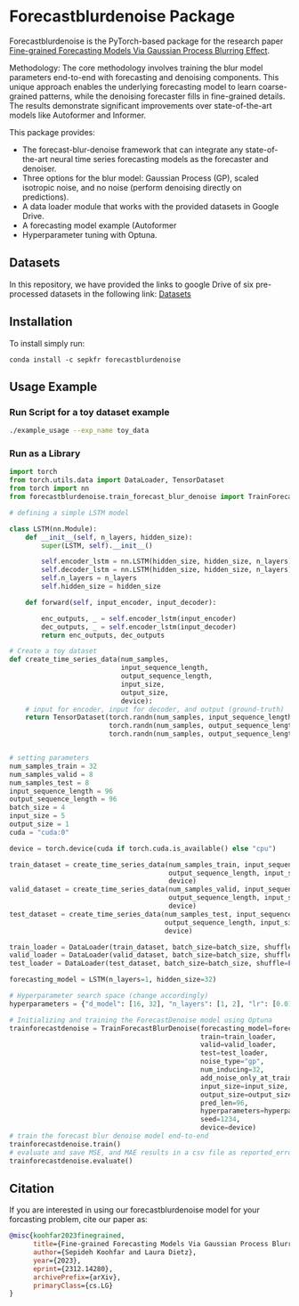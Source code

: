 # Forecastblurdenoise Package
Forecastblurdenoise is the PyTorch-based package for the research paper [Fine-grained Forecasting Models Via Gaussian Process Blurring Effect](https://arxiv.org/pdf/2312.14280.pdf). 

Methodology:
The core methodology involves training the blur model parameters end-to-end with forecasting and denoising components. This unique approach enables the underlying forecasting model to learn coarse-grained patterns, while the denoising forecaster fills in fine-grained details. The results demonstrate significant improvements over state-of-the-art models like Autoformer and Informer.

This package provides:

- The forecast-blur-denoise framework that can integrate any state-of-the-art neural time series forecasting models as the forecaster and denoiser.
- Three options for the blur model: Gaussian Process (GP), scaled isotropic noise, and no noise (perform denoising directly on predictions).
- A data loader module that works with the provided datasets in Google Drive.
- A forecasting model example (Autoformer
- Hyperparameter tuning with Optuna.

## Datasets

In this repository, we have provided the links to google Drive of six pre-processed datasets in the following link: [Datasets](https://drive.google.com/drive/folders/1-uElnzmuCFA8aShs_O9Nlf1qyM-g90mm?usp=drive_link)

## Installation

To install simply run:

```commandline
conda install -c sepkfr forecastblurdenoise
```

## Usage Example
### Run Script for a toy dataset example

```bash
./example_usage --exp_name toy_data
```

### Run as a Library 

```python
import torch
from torch.utils.data import DataLoader, TensorDataset
from torch import nn
from forecastblurdenoise.train_forecast_blur_denoise import TrainForecastBlurDenoise

# defining a simple LSTM model

class LSTM(nn.Module):
    def __init__(self, n_layers, hidden_size):
        super(LSTM, self).__init__()

        self.encoder_lstm = nn.LSTM(hidden_size, hidden_size, n_layers)
        self.decoder_lstm = nn.LSTM(hidden_size, hidden_size, n_layers)
        self.n_layers = n_layers
        self.hidden_size = hidden_size

    def forward(self, input_encoder, input_decoder):

        enc_outputs, _ = self.encoder_lstm(input_encoder)
        dec_outputs, _ = self.encoder_lstm(input_decoder)
        return enc_outputs, dec_outputs

# Create a toy dataset
def create_time_series_data(num_samples,
                            input_sequence_length,
                            output_sequence_length,
                            input_size,
                            output_size,
                            device):
    # input for encoder, input for decoder, and output (ground-truth)
    return TensorDataset(torch.randn(num_samples, input_sequence_length, input_size, device=device),
                         torch.randn(num_samples, output_sequence_length, input_size, device=device),
                         torch.randn(num_samples, output_sequence_length, output_size, device=device))


# setting parameters
num_samples_train = 32
num_samples_valid = 8
num_samples_test = 8
input_sequence_length = 96
output_sequence_length = 96
batch_size = 4
input_size = 5
output_size = 1
cuda = "cuda:0"

device = torch.device(cuda if torch.cuda.is_available() else "cpu")

train_dataset = create_time_series_data(num_samples_train, input_sequence_length,
                                        output_sequence_length, input_size, output_size,
                                        device)
valid_dataset = create_time_series_data(num_samples_valid, input_sequence_length,
                                        output_sequence_length, input_size, output_size,
                                        device)
test_dataset = create_time_series_data(num_samples_test, input_sequence_length,
                                       output_sequence_length, input_size, output_size,
                                       device)

train_loader = DataLoader(train_dataset, batch_size=batch_size, shuffle=True)
valid_loader = DataLoader(valid_dataset, batch_size=batch_size, shuffle=False)
test_loader = DataLoader(test_dataset, batch_size=batch_size, shuffle=False)

forecasting_model = LSTM(n_layers=1, hidden_size=32)

# Hyperparameter search space (change accordingly)
hyperparameters = {"d_model": [16, 32], "n_layers": [1, 2], "lr": [0.01, 0.001]}

# Initializing and training the ForecastDenoise model using Optuna
trainforecastdenoise = TrainForecastBlurDenoise(forecasting_model=forecasting_model,
                                                train=train_loader,
                                                valid=valid_loader,
                                                test=test_loader,
                                                noise_type="gp",
                                                num_inducing=32,
                                                add_noise_only_at_training=False,
                                                input_size=input_size,
                                                output_size=output_size,
                                                pred_len=96,
                                                hyperparameters=hyperparameters,
                                                seed=1234,
                                                device=device)
# train the forecast blur denoise model end-to-end
trainforecastdenoise.train()
# evaluate and save MSE, and MAE results in a csv file as reported_errors_{exp_name}.csv
trainforecastdenoise.evaluate()
```

## Citation

If you are interested in using our forecastblurdenoise model for your forcasting problem, cite our paper as:

```bibtex
@misc{koohfar2023finegrained,
      title={Fine-grained Forecasting Models Via Gaussian Process Blurring Effect}, 
      author={Sepideh Koohfar and Laura Dietz},
      year={2023},
      eprint={2312.14280},
      archivePrefix={arXiv},
      primaryClass={cs.LG}
}
```


